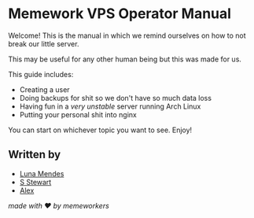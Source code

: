 # Memework VPS Operator Manual

Welcome! This is the manual in which we remind ourselves on how to not break our little server.

This may be useful for any other human being but this was made for us.

This guide includes: 

 - Creating a user
 - Doing backups for shit so we don't have so much data loss
 - Having fun in a *very unstable* server running Arch Linux
 - Putting your personal shit into nginx
  
You can start on whichever topic you want to see. Enjoy!

## Written by
 - [Luna Mendes](https://github.com/lnmds)
 - [S Stewart](https://github.com/tilda)
 - [Alex](https://github.com/mralext20)


*made with :heart: by memeworkers*

